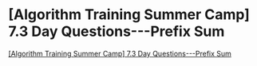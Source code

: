# [Algorithm Training Summer Camp] 7.3 Day Questions---Prefix Sum
[[Algorithm Training Summer Camp] 7.3 Day Questions---Prefix Sum](https://aiwithcloud.com/2022/09/19/algorithm_training_summer_camp_7-3_day_questions___prefix_sum/)